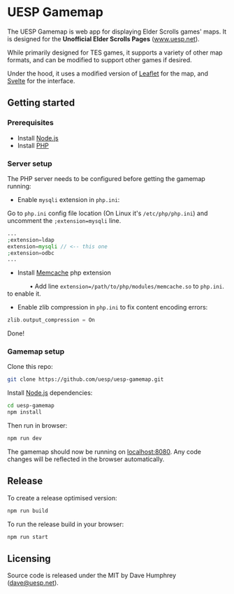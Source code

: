 # UESP Gamemap

The UESP Gamemap is web app for displaying Elder Scrolls games' maps. It is designed for the **Unofficial Elder Scrolls Pages** (www.uesp.net).

While primarily designed for TES games, it supports a variety of other map formats, and can be modified to support other games if desired.

Under the hood, it uses a modified version of [Leaflet](https://leafletjs.com/) for the map, and [Svelte](https://svelte.dev/) for the interface.
## Getting started

### Prerequisites

- Install [Node.js](https://nodejs.org)
- Install [PHP](https://www.php.net/)
### Server setup

The PHP server needs to be configured before getting the gamemap running:
- Enable ``mysqli`` extension in ``php.ini``:

Go to ``php.ini`` config file location (On Linux it's ``/etc/php/php.ini``) and uncomment the ``;extension=mysqli`` line.

```php
...
;extension=ldap
extension=mysqli // <-- this one
;extension=odbc
...
```
- Install [Memcache](https://pecl.php.net/package-search.php?pkg_name=memcache) php extension

&nbsp;&nbsp;&nbsp;&nbsp;&nbsp;&nbsp;&nbsp;&nbsp;&nbsp;&nbsp;&nbsp;&nbsp; • Add line ``extension=/path/to/php/modules/memcache.so`` to ``php.ini``. to enable it.

- Enable zlib compression in ``php.ini`` to fix content encoding errors:
```php
zlib.output_compression = On
```

Done!

### Gamemap setup

Clone this repo:

```bash
git clone https://github.com/uesp/uesp-gamemap.git
```

Install [Node.js](https://nodejs.org) dependencies:

```bash
cd uesp-gamemap
npm install
```

Then run in browser:

```bash
npm run dev
```

The gamemap should now be running on [localhost:8080](http://localhost:8080). Any code changes will be reflected in the browser automatically.

## Release

To create a release optimised version:

```bash
npm run build
```

To run the release build in your browser:

```bash
npm run start
```

## Licensing

Source code is released under the MIT by Dave Humphrey (dave@uesp.net).